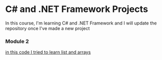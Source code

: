 <h1>C# and .NET Framework Projects</h1>
<p>In this course, I'm learning C# and .NET Framework and I will update the repository once I've made a new project</p>
<h3>Module 2</h3>
<a href= "https://github.com/Arezoo-Yousefi/The-Tech-Academy-Basic-C-Sharp-Projects./tree/main/Basic_C%23_Programs/Module2"> in this code I tried to learn list and arrays</a>
